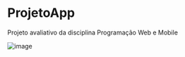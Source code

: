 # ProjetoApp
Projeto avaliativo da disciplina Programação Web e Mobile

![image](https://user-images.githubusercontent.com/72579975/172759018-dc95f8c5-db83-47fc-999d-4d78e74035f2.png)
